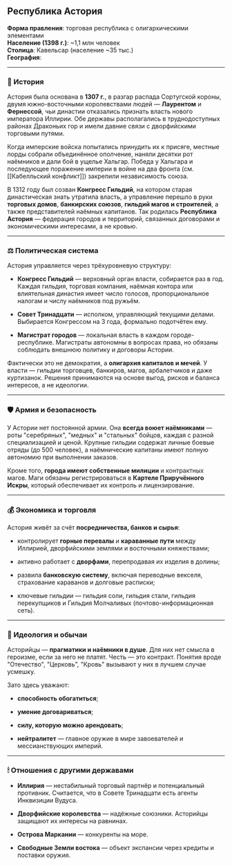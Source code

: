 ## **Республика Астория**

**Форма правления**: торговая республика с олигархическими элементами  
**Население (1398 г.)**: ~1,1 млн человек  
**Столица**: Кавельсар (население ~35 тыс.)  
**География**: 

---

### 📜 История

Астория была основана в **1307 г.**, в разгар распада Сортугской короны, двумя южно-восточными королевствами людей — **Лаурентом** и **Фернессой**, чьи династии отказались признать власть нового императора Иллирии. Обе державы располагались в труднодоступных районах Драконьих гор и имели давние связи с дворфийскими торговыми путями.

Когда имперские войска попытались принудить их к присяге, местные лорды собрали объединённое ополчение, наняли десятки рот наёмников и дали бой в ущелье Хальгар. Победа у Хальгара и последующее поражение империи в войне на два фронта (см. [[Кабелльский конфликт]]) закрепили независимость союза.

В 1312 году был созван **Конгресс Гильдий**, на котором старая династическая знать утратила власть, а управление перешло в руки **торговых домов**, **банкирских союзов**, **гильдий магов и строителей**, а также представителей наёмных капитанов. Так родилась **Республика Астория** — федерация городов и территорий, связанных договорами и экономическими интересами, а не кровью.

---

### ⚖️ Политическая система

Астория управляется через трёхуровневую структуру:

- **Конгресс Гильдий** — верховный орган власти, собирается раз в год. Каждая гильдия, торговая компания, наёмная контора или влиятельная династия имеет число голосов, пропорциональное налогам и числу наёмников под ружьём.
    
- **Совет Тринадцати** — исполком, управляющий текущими делами. Выбирается Конгрессом на 3 года, формально подотчётен ему.
    
- **Магистрат городов** — локальная власть в каждом городе-республике. Магистраты автономны в вопросах права, но обязаны соблюдать внешнюю политику и договоры Астории.
    

Фактически это не демократия, а **олигархия капиталов и мечей**. У власти — гильдии торговцев, банкиров, магов, арбалетчиков и даже куртизанок. Решения принимаются на основе выгод, рисков и баланса интересов, а не идеологии.

---

### 🛡 Армия и безопасность

У Астории нет постоянной армии. Она **всегда воюет наёмниками** — роты "серебряных", "медных" и "стальных" бойцов, каждая с разной специализацией и ценой. Крупные гильдии содержат личные боевые отряды (до 500 человек), а наёмнические капитаны имеют полную автономию при выполнении заказов.

Кроме того, **города имеют собственные милиции** и контрактных магов. Маги обязаны регистрироваться в **Картеле Приручённого Искры**, который обеспечивает их контроль и лицензирование.

---

### 💰 Экономика и торговля

Астория живёт за счёт **посредничества, банков и сырья**:

- контролирует **горные перевалы** и **караванные пути** между Иллирией, дворфийскими землями и восточными княжествами;
    
- активно работает с **дворфами**, перепродавая их изделия в долины;
    
- развила **банковскую систему**, включая переводные векселя, страхование караванов и долговые расписки;
    
- ключевые гильдии — гильдия соли, гильдия стали, гильдия перекупщиков и Гильдия Молчаливых (почтово-информационная сеть).
    

---

### 🧭 Идеология и обычаи

Асторийцы — **прагматики и наёмники в душе**. Для них нет смысла в героизме, если за него не платят. Честь — это контракт. Понятия вроде "Отечество", "Церковь", "Кровь" вызывают у них в лучшем случае усмешку.

Зато здесь уважают:

- **способность обогатиться**;
    
- **умение договариваться**;
    
- **силу, которую можно арендовать**;
    
- **нейтралитет** — главное оружие в мире завоевателей и мессианствующих империй.
    

---

### 🕯 Отношения с другими державами

- **Иллирия** — нестабильный торговый партнёр и потенциальный противник. Считается, что в Совете Тринадцати есть агенты Инквизиции Вудуса.
    
- **Дворфийские королевства** — надёжные союзники. Асторийцы защищают их интересы на равнинах.
    
- **Острова Маркании** — конкуренты на море.
    
- **Свободные Земли востока** — объект экспансии через кредиты и поставки оружия.